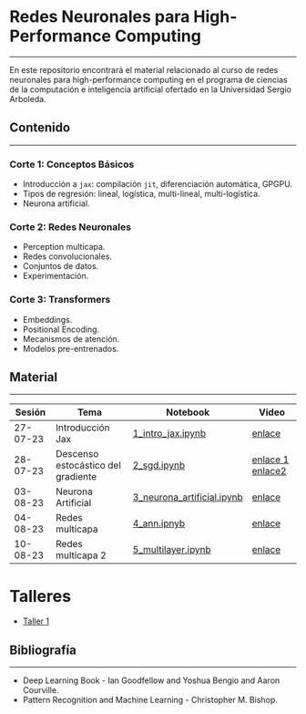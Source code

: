 # Redes Neuronales para High-Performance Computing
---

En este repositorio encontrará el material relacionado al curso de redes neuronales para high-performance computing en el programa de ciencias de la computación e inteligencia artificial ofertado en la Universidad Sergio Arboleda.

## Contenido
---

### Corte 1: Conceptos Básicos

- Introducción a `jax`: compilación `jit`, diferenciación automática, GPGPU.
- Tipos de regresión: lineal, logística, multi-lineal, multi-logística.
- Neurona artificial.

### Corte 2: Redes Neuronales

- Perception multicapa.
- Redes convolucionales.
- Conjuntos de datos.
- Experimentación.

### Corte 3: Transformers

- Embeddings.
- Positional Encoding.
- Mecanismos de atención.
- Modelos pre-entrenados.


## Material
---

| Sesión | Tema | Notebook | Video |
| --- | --- | --- | --- |
| 27-07-23 | Introducción Jax | [1_intro_jax.ipynb](https://github.com/juselara1/usa_neural_networks/blob/main/src/1_intro_jax.ipynb) | [enlace](https://drive.google.com/file/d/1k5NshKXbQ4XlNrzzznrtnYPCfu4N7Xg-/view?usp=sharing) |
| 28-07-23 | Descenso estocástico del gradiente | [2_sgd.ipynb](https://github.com/juselara1/usa_neural_networks/blob/main/src/2_sgd.ipynb) | [enlace 1](https://drive.google.com/file/d/1lrsew2o77j2OS3nxaptVqqBGe7ukkFVl/view?usp=sharing) [enlace2](https://drive.google.com/file/d/17IKvT5n-3rf1IVyUORHQmcImjzpXCpyK/view?usp=sharing) |
| 03-08-23 | Neurona Artificial | [3_neurona_artificial.ipynb](https://github.com/juselara1/usa_neural_networks/blob/main/src/3_neurona_artificial.ipynb) | [enlace](https://drive.google.com/file/d/1kZjKJcrdH2N0q_iTZLqvhm9w7UqJNhuL/view?usp=drive_link) |
| 04-08-23 | Redes multicapa | [4_ann.ipnyb](https://github.com/juselara1/usa_neural_networks/blob/main/src/4_ann.ipynb) | [enlace](https://drive.google.com/file/d/1kcpcINyOz2YJdT_Tlqr1YMwUb4pKPRhn/view?usp=drive_link) |
| 10-08-23 | Redes multicapa 2 | [5_multilayer.ipynb](https://github.com/juselara1/usa_neural_networks/blob/main/src/5_multilayer.ipynb) | [enlace](https://drive.google.com/file/d/1UlqBOYX9adCr768fHAW-3Z91Fu4D3xuz/view?usp=drive_link) |

# Talleres

- [Taller 1](https://github.com/juselara1/usa_neural_networks/blob/main/src/taller1.ipynb)

## Bibliografía
---

- Deep Learning Book - Ian Goodfellow and Yoshua Bengio and Aaron Courville.
- Pattern Recognition and Machine Learning - Christopher M. Bishop.

